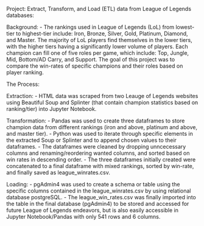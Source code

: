 Project: Extract, Transform, and Load (ETL) data from League of Legends databases:

Background:
    - The rankings used in League of Legends (LoL) from lowest-tier to highest-tier include: Iron, Bronze, Silver, Gold, Platinum, Diamond, and Master. The majority of LoL players    find themselves in the lower tiers, with the higher tiers having a significantly lower volume of players. Each champion can fill one of five roles per game, which include: Top,    Jungle, Mid, Bottom/AD Carry, and Support. The goal of this project was to compare the win-rates of specific champions and their roles based on player ranking.

The Process:

  Extraction: 
    - HTML data was scraped from two Leauge of Legends websites using Beautiful Soup and Splinter (that contain champion statistics based on ranking/tier) into Jupyter                 Notebook.
    
  Transformation:
    - Pandas was used to create three dataframes to store champion data from different rankings (iron and above, platinum and above, and master tier).
    - Python was used to iterate through specific elements in the extracted Soup or Splinter and to append chosen values to their dataframes. 
    - The dataframes were cleaned by dropping unncecessary columns and renaming/reordering wanted columns, and sorted based on win rates in descending order.
    - The three dataframes initially created were concatenated to a final dataframe with mixed rankings, sorted by win-rate, and finally saved as league_winrates.csv.
    
  Loading:
    - pgAdmin4 was used to create a schema or table using the specific columns contained in the league_winrates.csv by using relational database postgreSQL.
    - The league_win_rates.csv was finally imported into the table in the final database (pgAdmin4) to be stored and accessed for future League of Legends endeavors, but is also       easily accessible in Jupyter Notebook/Pandas with only 541 rows and 6 columns. 


